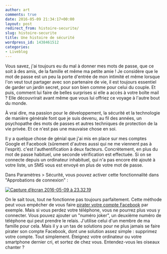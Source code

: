 ```yaml
---
author: art
comments: true
date: 2016-05-09 21:34:17+00:00
layout: post
redirect_from: histoire-securite/
slug: histoire-securite
title: Une histoire de sécurité
wordpress_id: 1438461512
categories:
- Liveblog
---
```


Vous savez, j'ai toujours eu du mal à donner mes mots de passe, que ce soit à des amis, de la famille et même ma petite amie ! Je considère que le mot de passe est un peu la porte d'entrée de mon intimité et même lorsque l'on veut tout partager avec son partenaire de vie, il est toujours essentiel de garder un jardin secret, pour son bien comme pour celui du couple. Et puis, comment lui faire de belles surprises si elle a accès à votre boîte mail ? Elle découvrirait avant même que vous lui offriez ce voyage à l'autre bout du monde.<!-- more -->

À vrai dire, ma passion pour le développement, la sécurité et la technologie de manière générale font que je suis devenu, au fil des années, un psychopathe des mots de passes et autres techniques de protection de la vie privée. Et ce n'est pas une mauvaise chose en soi.

Il y a quelque chose de génial que j'ai mis en place sur mes comptes Google et Facebook (sûrement d'autres aussi qui ne me viennent pas à l'esprit). c'est l'authentification à deux facteurs. Concrètement, en plus du mot de passe habituel, une seconde vérification est effectuée. Si on se connecte depuis un ordinateur inhabituel, qui n'a pas encore été ajouté à votre liste, un SMS vous est envoyé en plus de votre mot de passe.

Dans Paramètres > Sécurité, vous pouvez activer cette fonctionnalité dans "Approbations de connexion" :

[![Capture d’écran 2016-05-09 à 23.32.19](https://static.irz.fr/2016/05/Capture-d’écran-2016-05-09-à-23.32.19.png)](https://irz.fr/recherche?q=capture-decran-2016-05-09-a-23-32-19)

On le sait tous, tout ne fonctionne pas toujours parfaitement. Cette méthode peut vous empêcher de vous faire [pirater votre compte Facebook](https://www.password-decryptor.com/fr/facebook-password.php) par exemple. Mais si vous perdez votre téléphone, vous ne pourrez plus vous y connecter. Vous pouvez ajouter un "numéro joker", un deuxième numéro de téléphone qui peut prendre le relais. J'utilise celui d'un membre de ma famille pour cela. Mais il y a un tas de solutions pour ne plus jamais se faire pirater son compte Facebook, dont une solution assez simple : supprimez votre compte. Tout simplement. Éteignez votre ordinateur ou votre smartphone dernier cri, et sortez de chez vous. Entendez-vous les oiseaux chanter ?
